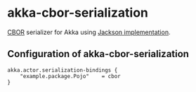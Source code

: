 akka-cbor-serialization
=========================
[CBOR](http://cbor.io/) serializer for Akka using [Jackson implementation](https://github.com/FasterXML/jackson-dataformats-binary/tree/master/cbor).

Configuration of akka-cbor-serialization
-----------------------------------------
````buildoutcfg
akka.actor.serialization-bindings {
    "example.package.Pojo"    = cbor
}
````